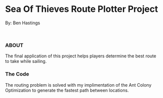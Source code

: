 <H1>Sea Of Thieves Route Plotter Project</H1>
<p>By: Ben Hastings</p>
</br>
<h3><b>ABOUT</b></h3>
<p>
The final application of this project helps players determine the best route to take while sailing.
</p>
<h3><b>The Code</b></h3>
<p>
The routing problem is solved with my implimentation of the Ant Colony Optimization to generate the fastest path between locations.
</p>
